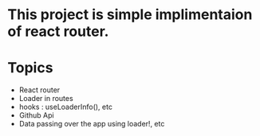 # This project is simple implimentaion of react router.

# Topics

- React router
- Loader in routes
- hooks : useLoaderInfo(), etc
- Github Api
- Data passing over the app using loader!, etc
